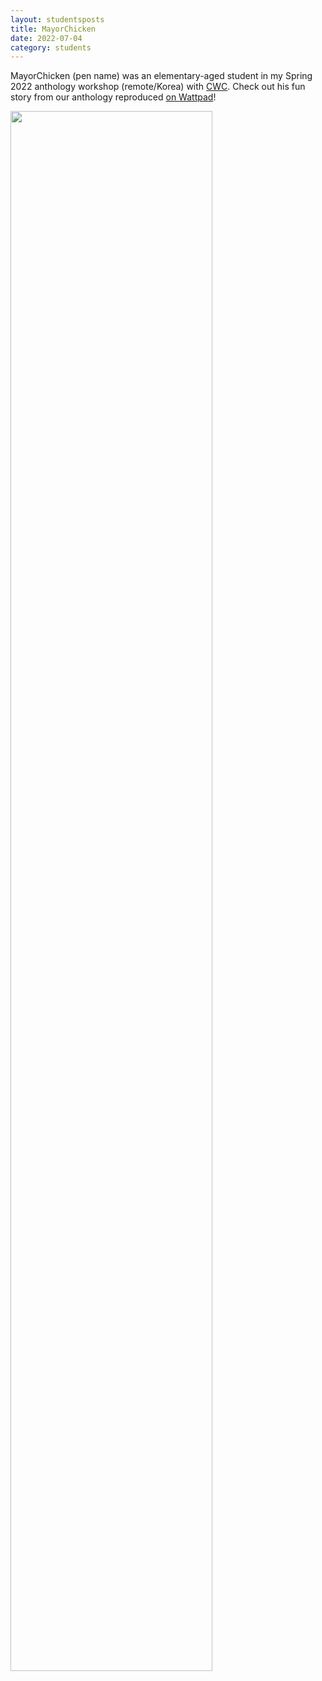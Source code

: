 ```yaml
---
layout: studentsposts
title: MayorChicken
date: 2022-07-04
category: students
---
```


MayorChicken (pen name) was an elementary-aged student in my Spring 2022 anthology workshop (remote/Korea) with [CWC]([https://www.wattpad.com/1237039642-pak-man](https://cwc2004.org/)). Check out his fun story from our anthology reproduced [on Wattpad](https://www.wattpad.com/1237039642-pak-man)!

<img src="https://img.wattpad.com/cover/313743172-512-k432430.jpg" width="80%;">
